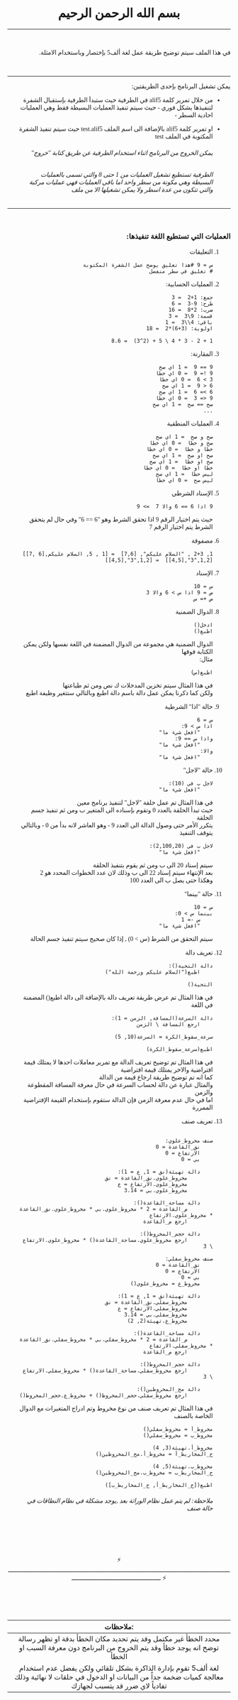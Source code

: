 <br>

<center style="font-family: Tajawal">

# بسم الله الرحمن الرحيم

</center>

---

<right style = "font-family: 'Tajawal', Tajawal; direction: rtl">

<br>

في هذا الملف سيتم توضيح طريقة عمل لغة ألف5 بإختصار وباستخدام الامثلة.

<br>

---

يمكن تشغيل البرنامج بإحدى الطريقتين:

- من خلال تمرير كلمة alif5 في الطرفية حيث ستبدأ الطرفية بإستقبال الشفرة لتنفيذها بشكل فوري - حيث سيتم تنفيذ العمليات البسيطة فقط وهي العمليات احادية السطر -
- او تمرير كلمة alif5 بالإضافة الى اسم الملف test.alif5 حيث سيتم تنفيذ الشفرة المكتوبة في الملف test



	###### *يمكن الخروج من البرنامج اثناء استخدام الطرفية عن طريق كتابة "خروج"*
	###### *الطرفية تستطيع تشغيل العمليات من 1 حتى 8 والتي تسمى بالعمليات البسيطة وهي مكونة من سطر واحد اما باقي العمليات فهي عمليات مركبة والتي تتكون من عدة اسطر ولا يمكن تشغيلها الا من ملف*

---

<br>

### العمليات التي تستطيع اللغة تنفيذها:

1. التعليقات
    ```
	س = 9 #هذا تعليق يوضح عمل الشفرة المكتوبة
	# تعليق في سطر منفصل
	```

2. العمليات الحسابية:  
   ```
   جمع: 1+2  = 3
   طرح: 9-3  = 6
   ضرب: 2*8  = 16
   قسمة: 9\3  = 3
   باقي: 4\\3  = 1
   اولوية: (3+6)*2  = 18

   1 + 2 - 3 * 4 \ 5 + (2^3)  = 8.6
   ```

3. المقارنة:
    ```
	9 == 9  = 1 اي صح
	9 != 9  = 0 اي خطا
	3 > 6  = 0 اي خطا
	6 < 9  = 1 اي صح
	6 >= 6  = 1 اي صح
	9 <= 3  = 0 اي خطا
	صح == صح  = 1 اي صح
	...
	```
	
4. العمليات المنطقية
    ```
	صح و صح  = 1 اي صح
	صح و خطا  = 0 اي خطا
	خطا و خطا  = 0 اي خطا
	صح او صح  = 1 اي صح
	صح او خطا  = 1 اي صح
	خطا او خطا  = 0 اي خطا
	ليس خطا  = 1 اي صح
	ليس صح  = 0 اي خطا
	```

5. الإسناد الشرطي
    ```
	9 اذا 6 == 6 والا 7  => 9
	```
	حيث يتم اختيار الرقم 9 اذا تحقق الشرط وهو "6 == 6" 
	وفي حال لم يتحقق الشرط يتم اختيار الرقم 7

6. مصفوفة  
    ```
	1, 2+3 , "السلام عليكم", [7,6]  = [1 , 5, السلام عليكم,[6 ,7]]
	[1,2,"3",[4,5]]  = [1,2,"3",[4,5]]
	```

7. الإسناد
    ```
	س = 10
	ص = 9 اذا س > 6 والا 3
	ص += س
	```

8. الدوال الضمنية
    ```
	ادخل()
	اطبع()
	```
	الدوال الضمنية هي مجموعة من الدوال المضمنة في اللغة نفسها ولكن يمكن الكتابة فوقها  
	مثال:
	```
	اطبع(س)
	```
	في هذا المثال سيتم تخزين المدخلات ك نص ومن ثم طباعتها  
	ولكن كما ذكرنا يمكن عمل دالة باسم دالة اطبع وبالتالي ستتغير وظيفة اطبع

9. حالة "اذا" الشرطية
    ```
	س = 6
	اذا س > 9:
    	"افعل شيء ما"
	واذا س == 9:
    	"افعل شيء ما" 
	والا:
    	"افعل شيء ما"
	```

10. حالة "لاجل"

    ```
	لاجل ب في (10):
    	"افعل شيء ما"
	```
	في هذا المثال تم عمل حلقة "لاجل" لتنفيذ برنامج معين  
	حيث تبدأ الحلقة بالعدد 0 وتقوم بإسناده الى المتغير ب ومن ثم تنفيذ جسم الحلقة  
	يتكرر الأمر حتى وصول الدالة الى العدد 9 - وهو العاشر لانه بدأ من 0 - وبالتالي يتوقف التنفيذ
    ```
    لاجل ب في (2,100,20):
    	"افعل شيء ما"
	```
	سيتم إسناد 20 الى ب ومن ثم يقوم بتنفيذ الحلقة  
	بعد الإنتهاء سيتم إسناد 22 الى ب وذلك لان عدد الخطوات المحدد هو 2   
	وهكذا حتى يصل ب الى العدد 100  

11. حالة "بينما"
    ```
	س = 10
	بينما س > 0:
    	س -= 1
		"افعل شيء ما"
	```
	سيتم التحقق من الشرط (س > 0) , إذا كان صحيح سيتم تنفيذ جسم الحالة  

12. تعريف دالة
    ```
	دالة التحية():
    	اطبع("السلام عليكم ورحمة الله")

	التحية()
	```
	في هذا المثال تم عرض طريقة تعريف دالة بالإضافة الى دالة اطبع() المضمنة في اللغة
	
	```
	دالة السرعة(المسافة, الزمن = 1):
        ارجع المسافة \ الزمن

	سرعة_سقوط_الكرة = السرعة(10, 5)

	اطبع(سرعة_سقوط_الكرة)
	```
	في هذا المثال تم توضيح تعريف الدالة مع تمرير معاملات احدها لا يمتلك قيمة افتراضية والاخر يمتلك قيمة افتراضية  
	كما انه تم توضيح طريقة ارجاع قيمة من الدالة  
	والمثال عبارة عن دالة لحساب السرعة في حال معرفة المسافة المقطوعة والزمن  
	اما في حال عدم معرفة الزمن فإن الدالة ستقوم بإستخدام القيمة الإفتراضية الممررة

13. تعريف صنف 
    ```

	صنف مخروط_علوي:
		نق_القاعدة = 0
		الارتفاع = 0
		بي = 0

		دالة تهيئة(نق = 1, ع = 1):	
			مخروط_علوي.نق_القاعدة = نق
			مخروط_علوي.الارتفاع = ع
			مخروط_علوي.بي = 3.14
	
		دالة مساحة_القاعدة():
			م_القاعدة = 2 * مخروط_علوي.بي * مخروط_علوي.نق_القاعدة * مخروط_علوي.الارتفاع
			ارجع م_القاعدة
	
		دالة حجم_المخروط():
			ارجع مخروط_علوي.مساحة_القاعدة() * مخروط_علوي.الارتفاع \ 3

	صنف مخروط_سفلي:
		نق_القاعدة = 0
		الارتفاع = 0
		بي = 0
		مخروط_ع = مخروط_علوي()

		دالة تهيئة(نق = 1, ع = 1):	
			مخروط_سفلي.نق_القاعدة = نق
			مخروط_سفلي.الارتفاع = ع
			مخروط_سفلي.بي = 3.14
			مخروط_ع.تهيئة(2, 2)
	
		دالة مساحة_القاعدة():
			م_القاعدة = 2 * مخروط_سفلي.بي * مخروط_سفلي.نق_القاعدة * مخروط_سفلي.الارتفاع
			ارجع م_القاعدة
	
		دالة حجم_المخروط():
			ارجع مخروط_سفلي.مساحة_القاعدة() * مخروط_سفلي.الارتفاع \ 3

		دالة مح_المخروطين():
			ارجع مخروط_سفلي.حجم_المخروط() + مخروط_ع.حجم_المخروط()

	```
	في هذا المثال تم تعريف صنف من نوع مخروط وتم ادراج المتغيرات مع الدوال الخاصة بالصنف

	```
	مخروط_أ = مخروط_سفلي()
	مخروط_ب = مخروط_سفلي()

	مخروط_أ.تهيئة(3, 4)
	ح_المخاريط_أ = مخروط_أ.مح_المخروطين()

	مخروط_ب.تهيئة(5, 4)
	ح_المخاريط_ب = مخروط_ب.مح_المخروطين()

	اطبع([ح_المخاريط_أ, ح_المخاريط_ب])
	```  

	######	ملاحظة: لم يتم عمل نظام الوراثة بعد ,يوجد مشكلة في نظام النطاقات في حالة صنف 
</right>  


<center>  
<br>
<br>
<br>

:zap: ـــــــــــــــــــــــــــــــــــــــــــــــــــــــــــــــــــــــــــــــــــــــــــــــــــــــــــــــــــــــــــــــــــــــــــــــــــــــــــــــــــــــــــ :zap:

<br>
<br>
<br>
</center>

| ملاحظات: |
| :---: |
| محدد الخطأ غير مكتمل وقد يتم تحديد مكان الخطأ بدقة او تظهر رسالة توضح انه يوجد خطأ وقد يتم الخروج من البرنامج دون معرفة السبب او الخطأ |
| لغة ألف5 تقوم بإدارة الذاكرة بشكل تلقائي ولكن يفضل عدم استخدام معالجة كميات ضخمة جداً من البيانات او الدخول في حلقات لا نهائية وذلك تفادياً لاي ضرر قد يتسبب لجهازك |
